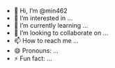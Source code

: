 - 👋 Hi, I’m @min462
- 👀 I’m interested in ...
- 🌱 I’m currently learning ...
- 💞️ I’m looking to collaborate on ...
- 📫 How to reach me ...
- 😄 Pronouns: ...
- ⚡ Fun fact: ...

<!---
min462/min462 is a ✨ special ✨ repository because its `README.md` (this file) appears on your GitHub profile.
You can click the Preview link to take a look at your changes.
--->


